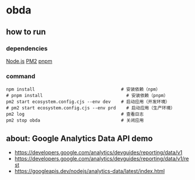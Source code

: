 # obda

## how to run

### dependencies

[Node.js](https://nodejs.org)
[PM2](https://pm2.keymetrics.io/)
[pnpm](https://pnpm.io/)

### command

```shell
npm install                                 # 安装依赖（npm）
# pnpm install                                # 安装依赖（pnpm）
pm2 start ecosystem.config.cjs --env dev    # 启动应用（开发环境）
# pm2 start ecosystem.config.cjs --env prd    # 启动应用（生产环境）
pm2 log                                     # 查看日志
pm2 stop obda                               # 关闭应用
```

## about: Google Analytics Data API demo

- https://developers.google.com/analytics/devguides/reporting/data/v1
- https://developers.google.com/analytics/devguides/reporting/data/v1/rest
- https://googleapis.dev/nodejs/analytics-data/latest/index.html